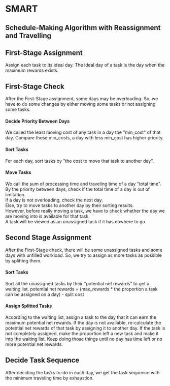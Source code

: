 # SMART
## Schedule-Making Algorithm with Reassignment and Travelling

## First-Stage Assignment
Assign each task to its ideal day.
The ideal day of a task is the day when the maximum rewards exists.

## First-Stage Check
After the First-Stage assignment, some days may be overloading.
So, we have to do some changes by either moving some tasks or not assigning some tasks.

#### Decide Priority Between Days
We called the least moving cost of any task in a day the "min_cost" of that day.
Compare those min_costs, a day with less min_cost has higher priority.
#### Sort Tasks
For each day, sort tasks by "the cost to move that task to another day".
#### Move Tasks
We call the sum of processing time and traveling time of a day "total time".
By the priority between days, check if the total time of a day is out of limitation.  
If a day is not overloading, check the next day.  
Else, try to move tasks to another day by their sorting results.   
  However, before really moving a task, we have to check whether the day we are moving into is available for that task.   
  A task will be viewed as an unassigned task if it has nowhere to go.   

## Second Stage Assignment
After the First-Stage check, there will be some unassigned tasks and some days with unfilled workload.
So, we try to assign as more tasks as possible by splitting them.

#### Sort Tasks
Sort all the unassigned tasks by their "potential net rewards" to get a waiting list.
potential net rewards = (max_rewards * the proportion a task can be assigned on a day) - split cost 
#### Assign Splitted Tasks
According to the waiting list, assign a task to the day that it can earn the maximum potential net rewards.
If the day is not available, re-calculate the potential net rewards of that task by assigning it to another day. 
If the task is not completely assigned, make the proportion left a new task and make it into the waiting list.
Keep doing those things until no day has time left or no more potential net rewards.

## Decide Task Sequence
After deciding the tasks to-do in each day, we get the task sequence with the minimum traveling time by exhaustion. 
